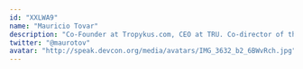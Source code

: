 ```yaml
---
id: "XXLWA9"
name: "Mauricio Tovar"
description: "Co-Founder at Tropykus.com, CEO at TRU. Co-director of the InTIColombia research group at Universidad Nacional de Colombia. Leader of the Colombia node for the Iberoamerican Blockchain Alliance. Electronic Engineer from the Universidad Nacional de Colombia. Master's Degree in Creation of Innovative and Tech Based Companies from the Universidad de Barcelona"
twitter: "@maurotov"
avatar: "http://speak.devcon.org/media/avatars/IMG_3632_b2_6BWvRch.jpg"
---
```

